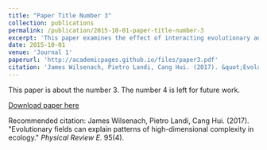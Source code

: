 ```yaml
---
title: "Paper Title Number 3"
collection: publications
permalink: /publication/2015-10-01-paper-title-number-3
excerpt: 'This paper examines the effect of interacting evolutionary and ecological time scales on the complexity of predator-prey systems. Specifically, how characteristic noise signatures can resemble common forms of noise seen in nature.<br/><img src='/images/evofields.png'>'
date: 2015-10-01
venue: 'Journal 1'
paperurl: 'http://academicpages.github.io/files/paper3.pdf'
citation: 'James Wilsenach, Pietro Landi, Cang Hui. (2017). &quot;Evolutionary fields can explain patterns of high-dimensional complexity in ecology.&quot; <i>Physical Review E</i>. 95(4).'
---
```

This paper is about the number 3. The number 4 is left for future work.

[Download paper here](http://jameswilsenach.github.io/files/evofields.pdf)

Recommended citation: James Wilsenach, Pietro Landi, Cang Hui. (2017). "Evolutionary fields can explain patterns of high-dimensional complexity in ecology." <i>Physical Review E</i>. 95(4).